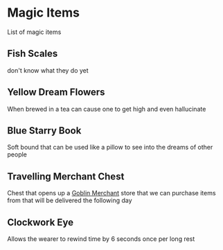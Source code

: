 # Magic Items
List of magic items

## Fish Scales
don't know what they do yet

## Yellow Dream Flowers
When brewed in a tea can cause one to get high and even hallucinate

## Blue Starry Book
Soft bound that can be used like a pillow to see into the dreams of other people

## Travelling Merchant Chest
Chest that opens up a [Goblin Merchant](./Characters/Goblin%20Merchant.md) store that we can purchase items from that will be delivered the following day

## Clockwork Eye
Allows the wearer to rewind time by 6 seconds once per long rest